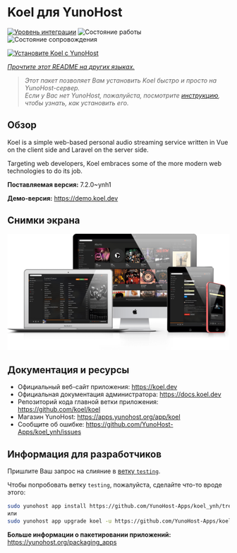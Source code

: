 <!--
Важно: этот README был автоматически сгенерирован <https://github.com/YunoHost/apps/tree/master/tools/readme_generator>
Он НЕ ДОЛЖЕН редактироваться вручную.
-->

# Koel для YunoHost

[![Уровень интеграции](https://dash.yunohost.org/integration/koel.svg)](https://ci-apps.yunohost.org/ci/apps/koel/) ![Состояние работы](https://ci-apps.yunohost.org/ci/badges/koel.status.svg) ![Состояние сопровождения](https://ci-apps.yunohost.org/ci/badges/koel.maintain.svg)

[![Установите Koel с YunoHost](https://install-app.yunohost.org/install-with-yunohost.svg)](https://install-app.yunohost.org/?app=koel)

*[Прочтите этот README на других языках.](./ALL_README.md)*

> *Этот пакет позволяет Вам установить Koel быстро и просто на YunoHost-сервер.*  
> *Если у Вас нет YunoHost, пожалуйста, посмотрите [инструкцию](https://yunohost.org/install), чтобы узнать, как установить его.*

## Обзор

Koel is a simple web-based personal audio streaming service written in Vue on the client side and Laravel on the server side.

Targeting web developers, Koel embraces some of the more modern web technologies to do its job.


**Поставляемая версия:** 7.2.0~ynh1

**Демо-версия:** <https://demo.koel.dev>

## Снимки экрана

![Снимок экрана Koel](./doc/screenshots/showcase.png)

## Документация и ресурсы

- Официальный веб-сайт приложения: <https://koel.dev>
- Официальная документация администратора: <https://docs.koel.dev>
- Репозиторий кода главной ветки приложения: <https://github.com/koel/koel>
- Магазин YunoHost: <https://apps.yunohost.org/app/koel>
- Сообщите об ошибке: <https://github.com/YunoHost-Apps/koel_ynh/issues>

## Информация для разработчиков

Пришлите Ваш запрос на слияние в [ветку `testing`](https://github.com/YunoHost-Apps/koel_ynh/tree/testing).

Чтобы попробовать ветку `testing`, пожалуйста, сделайте что-то вроде этого:

```bash
sudo yunohost app install https://github.com/YunoHost-Apps/koel_ynh/tree/testing --debug
или
sudo yunohost app upgrade koel -u https://github.com/YunoHost-Apps/koel_ynh/tree/testing --debug
```

**Больше информации о пакетировании приложений:** <https://yunohost.org/packaging_apps>
